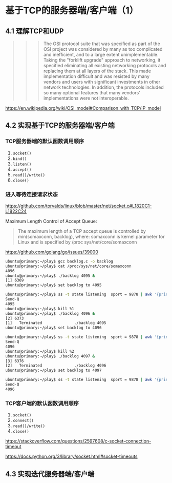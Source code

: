 # 基于TCP的服务器端/客户端（1）

## 4.1 理解TCP和UDP

>>> The OSI protocol suite that was specified as part of the OSI project was considered by many as too complicated and inefficient, and to a large extent unimplementable. Taking the "forklift upgrade" approach to networking, it specified eliminating all existing networking protocols and replacing them at all layers of the stack. This made implementation difficult and was resisted by many vendors and users with significant investments in other network technologies. In addition, the protocols included so many optional features that many vendors' implementations were not interoperable.

https://en.wikipedia.org/wiki/OSI_model#Comparison_with_TCP/IP_model


## 4.2 实现基于TCP的服务器端/客户端

### TCP服务器端的默认函数调用顺序

1. `socket()`
2. `bind()`
3. `listen()`
4. `accept()`
5. `read()/write()`
6. `close()`

### 进入等待连接请求状态

https://github.com/torvalds/linux/blob/master/net/socket.c#L1820C1-L1822C24

Maximum Length Control of Accept Queue:
> The maximum length of a TCP accept queue is controlled by min(somaxconn, backlog), where:
> somaxconn is kernel parameter for Linux and is specified by /proc sys/net/core/somaxconn

https://github.com/golang/go/issues/39000

``` bash
ubuntu@primary:~/play$ gcc backlog.c -o backlog
ubuntu@primary:~/play$ cat /proc/sys/net/core/somaxconn
4096
ubuntu@primary:~/play$ ./backlog 4095 &
[1] 6369
ubuntu@primary:~/play$ set backlog to 4095

ubuntu@primary:~/play$ ss -t state listening  sport = 9878 | awk '{print $2}'
Send-Q
4095
ubuntu@primary:~/play$ kill %1
ubuntu@primary:~/play$ ./backlog 4096 &
[2] 6373
[1]   Terminated              ./backlog 4095
ubuntu@primary:~/play$ set backlog to 4096

ubuntu@primary:~/play$ ss -t state listening  sport = 9878 | awk '{print $2}'
Send-Q
4096
ubuntu@primary:~/play$ kill %2
ubuntu@primary:~/play$ ./backlog 4097 &
[3] 6376
[2]   Terminated              ./backlog 4096
ubuntu@primary:~/play$ set backlog to 4097

ubuntu@primary:~/play$ ss -t state listening  sport = 9878 | awk '{print $2}'
Send-Q
4096
```

### TCP客户端的默认函数调用顺序

1. `socket()`
2. `connect()`
3. `read()/write()`
4. `close()`

https://stackoverflow.com/questions/2597608/c-socket-connection-timeout

https://docs.python.org/3/library/socket.html#socket-timeouts


## 4.3 实现迭代服务器端/客户端

